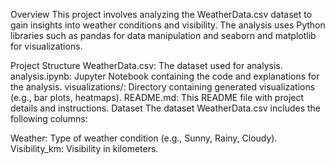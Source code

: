 Overview
This project involves analyzing the WeatherData.csv dataset to gain insights into weather conditions and visibility. The analysis uses Python libraries such as pandas for data manipulation and seaborn and matplotlib for visualizations.

Project Structure
WeatherData.csv: The dataset used for analysis.
analysis.ipynb: Jupyter Notebook containing the code and explanations for the analysis.
visualizations/: Directory containing generated visualizations (e.g., bar plots, heatmaps).
README.md: This README file with project details and instructions.
Dataset
The dataset WeatherData.csv includes the following columns:

Weather: Type of weather condition (e.g., Sunny, Rainy, Cloudy).
Visibility_km: Visibility in kilometers.
